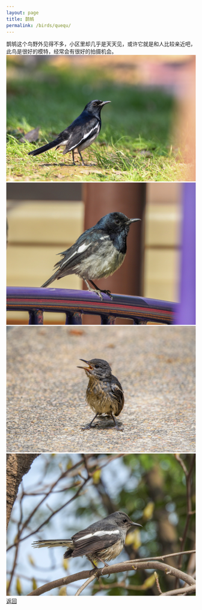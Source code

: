 ```yaml
---
layout: page
title: 鹊鸲
permalink: /birds/quequ/
---
```

鹊鸲这个鸟野外见得不多，小区里却几乎是天天见，或许它就是和人比较亲近吧，此鸟是很好的模特，经常会有很好的拍摄机会。
![](../picture/鹊鸲/DSC_1207.jpg)
![](../picture/鹊鸲/DSCN0612.jpg)
![](../picture/鹊鸲/DSC_7115.jpg)
![](../picture/鹊鸲/DSCN0846.jpg)
[返回](../../)